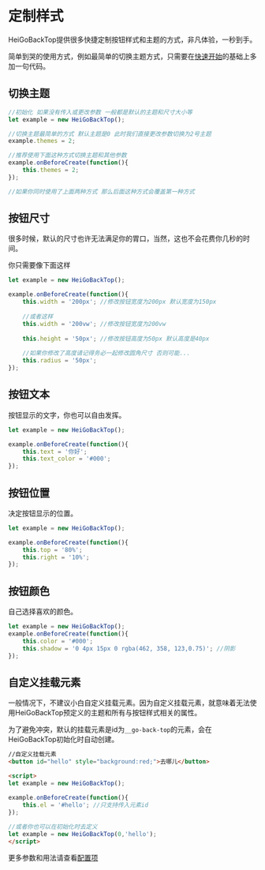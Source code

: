 # 定制样式

HeiGoBackTop提供很多快捷定制按钮样式和主题的方式，非凡体验，一秒到手。

简单到哭的使用方式，例如最简单的切换主题方式，只需要在[快速开始](/zh-cn/quickstart)的基础上多加一句代码。

## 切换主题

```javascript
//初始化 如果没有传入或更改参数 一般都是默认的主题和尺寸大小等
let example = new HeiGoBackTop();  

//切换主题最简单的方式 默认主题是0 此时我们直接更改参数切换为2号主题
example.themes = 2;

//推荐使用下面这种方式切换主题和其他参数
example.onBeforeCreate(function(){
    this.themes = 2;
});

//如果你同时使用了上面两种方式 那么后面这种方式会覆盖第一种方式
```



## 按钮尺寸

很多时候，默认的尺寸也许无法满足你的胃口，当然，这也不会花费你几秒的时间。

你只需要像下面这样

```javascript
let example = new HeiGoBackTop(); 

example.onBeforeCreate(function(){
    this.width = '200px'; //修改按钮宽度为200px 默认宽度为150px
    
    //或者这样
    this.width = '200vw'; //修改按钮宽度为200vw
    
    this.height = '50px'; //修改按钮高度为50px 默认高度是40px
    
    //如果你修改了高度请记得务必一起修改圆角尺寸 否则可能...
    this.radius = '50px';
});
```

## 按钮文本

按钮显示的文字，你也可以自由发挥。

```javascript
let example = new HeiGoBackTop(); 

example.onBeforeCreate(function(){
    this.text = '你好';
    this.text_color = '#000';
});
```

## 按钮位置

决定按钮显示的位置。

```javascript
let example = new HeiGoBackTop(); 

example.onBeforeCreate(function(){
    this.top = '80%';
    this.right = '10%';
});
```

## 按钮颜色

自己选择喜欢的颜色。

```javascript
let example = new HeiGoBackTop(); 
example.onBeforeCreate(function(){
    this.color = '#000';
    this.shadow = '0 4px 15px 0 rgba(462, 358, 123,0.75)'; //阴影
});
```

## 自定义挂载元素

一般情况下，不建议小白自定义挂载元素。因为自定义挂载元素，就意味着无法使用HeiGoBackTop预定义的主题和所有与按钮样式相关的属性。

为了避免冲突，默认的挂载元素是id为`__go-back-top`的元素，会在HeiGoBackTop初始化时自动创建。

```html
//自定义挂载元素
<button id="hello" style="background:red;">去哪儿</button>

<script>
let example = new HeiGoBackTop(); 

example.onBeforeCreate(function(){
    this.el = '#hello'; //只支持传入元素id
});
    
//或者你也可以在初始化时去定义
let example = new HeiGoBackTop(0,'hello'); 
</script>
```

更多参数和用法请查看[配置项](/zh-cn/configuration)